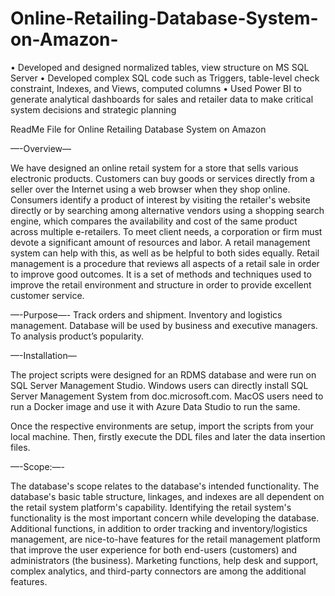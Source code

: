 # Online-Retailing-Database-System-on-Amazon-
• Developed and designed normalized tables, view structure on MS SQL Server
• Developed complex SQL code such as Triggers, table-level check constraint, Indexes, and Views, computed columns
• Used Power BI to generate analytical dashboards for sales and retailer data to make critical system decisions and
strategic planning

ReadMe File for Online Retailing Database System on Amazon 


—-Overview—

We have designed an online retail system for a store that sells various electronic products. Customers can buy goods or services directly from a seller over the Internet using a web browser when they shop online. Consumers identify a product of interest by visiting the retailer's website directly or by searching among alternative vendors using a shopping search engine, which compares the availability and cost of the same product across multiple e-retailers. To meet client needs, a corporation or firm must devote a significant amount of resources and labor. A retail management system can help with this, as well as be helpful to both sides equally. Retail management is a procedure that reviews all aspects of a retail sale in order to improve good outcomes. It is a set of methods and techniques used to improve the retail environment and structure in order to provide excellent customer service.


—-Purpose—-
Track orders and shipment.
Inventory and logistics management.
Database will be used by business and executive managers.
To analysis product’s popularity.




—-Installation—

The project scripts were designed for an RDMS database and were run on SQL Server Management Studio. Windows users can directly install SQL Server Management System from doc.microsoft.com. MacOS users need to run a Docker image and use it with Azure Data Studio to run the same.

Once the respective environments are setup, import the scripts from your local machine. Then, firstly execute the DDL files and later the data insertion files.



—-Scope:—-

The database's scope relates to the database's intended functionality. The database's basic table structure, linkages, and indexes are all dependent on the retail system platform's capability. Identifying the retail system's functionality is the most important concern while developing the database. Additional functions, in addition to order tracking and inventory/logistics management, are nice-to-have features for the retail management platform that improve the user experience for both end-users (customers) and administrators (the business). Marketing functions, help desk and support, complex analytics, and third-party connectors are among the additional features.


